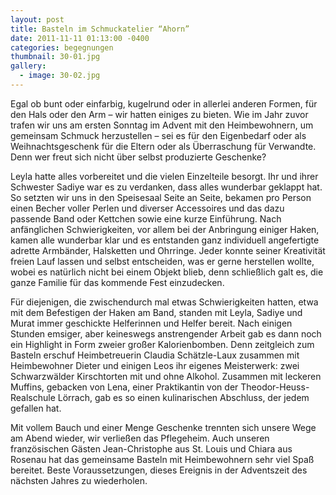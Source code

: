 ```yaml
---
layout: post
title: Basteln im Schmuckatelier “Ahorn”
date: 2011-11-11 01:13:00 -0400
categories: begegnungen
thumbnail: 30-01.jpg
gallery:
  - image: 30-02.jpg
---
```

Egal ob bunt oder einfarbig, kugelrund oder in allerlei anderen Formen, für den Hals oder den Arm – wir hatten einiges zu bieten. Wie im Jahr zuvor trafen wir uns am ersten Sonntag im Advent mit den Heimbewohnern, um gemeinsam Schmuck herzustellen – sei es für den Eigenbedarf oder als Weihnachtsgeschenk für die Eltern oder als Überraschung für Verwandte. Denn wer freut sich nicht über selbst produzierte Geschenke?

Leyla hatte alles vorbereitet und die vielen Einzelteile besorgt. Ihr und ihrer Schwester Sadiye war es zu verdanken, dass alles wunderbar geklappt hat. So setzten wir uns in den Speisesaal Seite an Seite, bekamen pro Person einen Becher voller Perlen und diverser Accessoires und das dazu passende Band oder Kettchen sowie eine kurze Einführung. Nach anfänglichen Schwierigkeiten, vor allem bei der Anbringung einiger Haken, kamen alle wunderbar klar und es entstanden ganz individuell angefertigte adrette Armbänder, Halsketten und Ohrringe. Jeder konnte seiner Kreativität freien Lauf lassen und selbst entscheiden, was er gerne herstellen wollte, wobei es natürlich nicht bei einem Objekt blieb, denn schließlich galt es, die ganze Familie für das kommende Fest einzudecken.

Für diejenigen, die zwischendurch mal etwas Schwierigkeiten hatten, etwa mit dem Befestigen der Haken am Band, standen mit Leyla, Sadiye und Murat immer geschickte Helferinnen und Helfer bereit. Nach einigen Stunden emsiger, aber keineswegs anstrengender Arbeit gab es dann noch ein Highlight in Form zweier großer Kalorienbomben. Denn zeitgleich zum Basteln erschuf Heimbetreuerin Claudia Schätzle-Laux zusammen mit Heimbewohner Dieter und einigen Leos ihr eigenes Meisterwerk: zwei Schwarzwälder Kirschtorten mit und ohne Alkohol. Zusammen mit leckeren Muffins, gebacken von Lena, einer Praktikantin von der Theodor-Heuss-Realschule Lörrach, gab es so einen kulinarischen Abschluss, der jedem gefallen hat.

Mit vollem Bauch und einer Menge Geschenke trennten sich unsere Wege am Abend wieder, wir verließen das Pflegeheim. Auch unseren französischen Gästen Jean-Christophe aus St. Louis und Chiara aus Rosenau hat das gemeinsame Basteln mit Heimbewohnern sehr viel Spaß bereitet. Beste Voraussetzungen, dieses Ereignis in der Adventszeit des nächsten Jahres zu wiederholen.